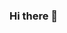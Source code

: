 ### Hi there 👋

<!--
**katonnette/katonnette** is a ✨ _special_ ✨ repository because its `README.md` (this file) appears on your GitHub profile.

Here are some ideas to get you started:

👋 Hi, I’m Kathlyne
-👀 I’m interested in analytics and data science 
-🎓 I'm an Health Science graduate from the Stockton University
-🌱 I’m an avid self-learner
- 🔭 I’m currently working on ...
- 🌱 I’m currently learning ...
- 👯 I’m looking to collaborate on ...
- 🤔 I’m looking for help with ...
- ✉️ Please drop me a message if you have any suggestions for my projects
- 📫 You can also reach me through my LinkedIn: https://www.linkedin.com/in/kathlyne-casimir/
- 😄 Pronouns: she/they 

-->

